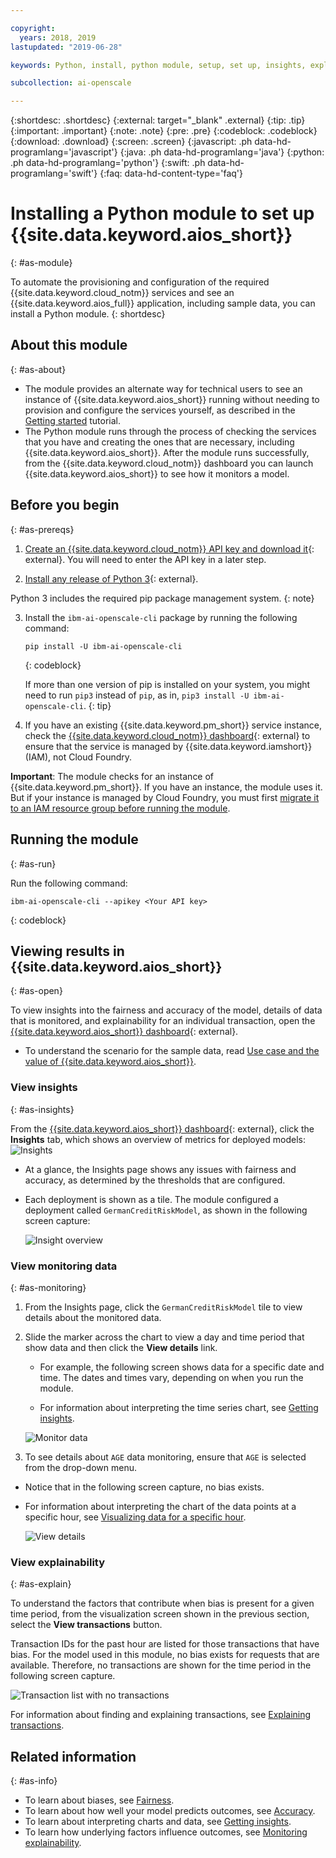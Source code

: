 ```yaml
---

copyright:
  years: 2018, 2019
lastupdated: "2019-06-28"

keywords: Python, install, python module, setup, set up, insights, explainability

subcollection: ai-openscale

---
```


{:shortdesc: .shortdesc}
{:external: target="_blank" .external}
{:tip: .tip}
{:important: .important}
{:note: .note}
{:pre: .pre}
{:codeblock: .codeblock}
{:download: .download}
{:screen: .screen}
{:javascript: .ph data-hd-programlang='javascript'}
{:java: .ph data-hd-programlang='java'}
{:python: .ph data-hd-programlang='python'}
{:swift: .ph data-hd-programlang='swift'}
{:faq: data-hd-content-type='faq'}

# Installing a Python module to set up {{site.data.keyword.aios_short}}
{: #as-module}

To automate the provisioning and configuration of the required {{site.data.keyword.cloud_notm}} services and see an {{site.data.keyword.aios_full}} application, including sample data, you can install a Python module.
{: shortdesc}

## About this module
{: #as-about}

- The module provides an alternate way for technical users to see an instance of {{site.data.keyword.aios_short}} running without needing to provision and configure the services yourself, as described in the [Getting started](/docs/services/ai-openscale?topic=ai-openscale-gettingstarted) tutorial.
- The Python module runs through the process of checking the services that you have and creating the ones that are necessary, including {{site.data.keyword.aios_short}}. After the module runs successfully, from the {{site.data.keyword.cloud_notm}} dashboard you can launch {{site.data.keyword.aios_short}} to see how it monitors a model.

## Before you begin
{: #as-prereqs}

1. [Create an {{site.data.keyword.cloud_notm}} API key and download it](/docs/iam?topic=iam-userapikey#create_user_key){: external}. You will need to enter the API key in a later step.

2. [Install any release of Python 3](https://www.python.org/downloads/){: external}.

  Python 3 includes the required pip package management system.
  {: note}

3. Install the `ibm-ai-openscale-cli` package by running the following command:

    ```
    pip install -U ibm-ai-openscale-cli
    ```
    {: codeblock}

    If more than one version of pip is installed on your system, you might need to run `pip3` instead of `pip`, as in, `pip3 install -U ibm-ai-openscale-cli`.
    {: tip}

4. If you have an existing {{site.data.keyword.pm_short}} service instance, check the [{{site.data.keyword.cloud_notm}} dashboard](https://{DomainName}){: external} to ensure that the service is managed by {{site.data.keyword.iamshort}} (IAM), not Cloud Foundry.

  **Important**: The module checks for an instance of {{site.data.keyword.pm_short}}. If you have an instance, the module uses it. But if your instance is managed by Cloud Foundry, you must first [migrate it to an IAM resource group before running the module](/docs/resources?topic=resources-migrate#migrate).

## Running the module
{: #as-run}

Run the following command:

```
ibm-ai-openscale-cli --apikey <Your API key>
```
{: codeblock}

## Viewing results in {{site.data.keyword.aios_short}}
{: #as-open}

To view insights into the fairness and accuracy of the model, details of data that is monitored, and explainability for an individual transaction, open the [{{site.data.keyword.aios_short}} dashboard](https://aiopenscale.cloud.ibm.com/aiopenscale/){: external}.

- To understand the scenario for the sample data, read [Use case and the value of {{site.data.keyword.aios_short}}](/docs/services/ai-openscale?topic=ai-openscale-gettingstarted#gs-use).

### View insights
{: #as-insights}

From the [{{site.data.keyword.aios_short}} dashboard](https://aiopenscale.cloud.ibm.com/aiopenscale/){: external}, click the **Insights** tab, which shows an overview of metrics for deployed models: ![Insights](images/insight-dash-tab.png)

- At a glance, the Insights page shows any issues with fairness and accuracy, as determined by the thresholds that are configured.

- Each deployment is shown as a tile. The module configured a deployment called `GermanCreditRiskModel`, as shown in the following screen capture:

  ![Insight overview](images/setup01-0206.png)

### View monitoring data
{: #as-monitoring}

1. From the Insights page, click the `GermanCreditRiskModel` tile to view details about the monitored data.
2. Slide the marker across the chart to view a day and time period that show data and then click the **View details** link.

   - For example, the following screen shows data for a specific date and time. The dates and times vary, depending on when you run the module.

   - For information about interpreting the time series chart, see [Getting insights](/docs/services/ai-openscale?topic=ai-openscale-it-ov).

    ![Monitor data](images/setup02-0206.png)

3. To see details about `AGE` data monitoring, ensure that `AGE` is selected from the drop-down menu.

  - Notice that in the following screen capture, no bias exists.

  - For information about interpreting the chart of the data points at a specific hour, see [Visualizing data for a specific hour](/docs/services/ai-openscale?topic=ai-openscale-it-vdet).

    ![View details](images/setup03-0206.png)

### View explainability
{: #as-explain}

To understand the factors that contribute when bias is present for a given time period, from the visualization screen shown in the previous section, select the **View transactions** button.

Transaction IDs for the past hour are listed for those transactions that have bias. For the model used in this module, no bias exists for requests that are available. Therefore, no transactions are shown for the time period in the following screen capture.

  ![Transaction list with no transactions](images/setup06-0206.png)

For information about finding and explaining transactions, see [Explaining transactions](/docs/services/ai-openscale?topic=ai-openscale-ie-ov#ie-view).

## Related information
{: #as-info}

- To learn about biases, see [Fairness](/docs/services/ai-openscale?topic=ai-openscale-mf-monitor).
- To learn about how well your model predicts outcomes, see [Accuracy](/docs/services/ai-openscale?topic=ai-openscale-acc-monitor).
- To learn about interpreting charts and data, see [Getting insights](/docs/services/ai-openscale?topic=ai-openscale-it-ov).
- To learn how underlying factors influence outcomes, see [Monitoring explainability](/docs/services/ai-openscale?topic=ai-openscale-ie-ov).
